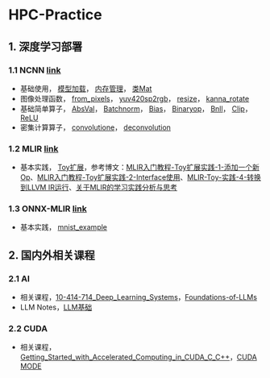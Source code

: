 # HPC-Practice

## 1. 深度学习部署

### 1.1 NCNN [link](https://github.com/Tencent/ncnn)
- 基础使用，
[模型加载](https://github.com/BillPengpeng/HPC-Practice/tree/master/deployment/ncnn/notes/NCNN源码分析01-ncnn模型加载.md)，
[内存管理](https://github.com/BillPengpeng/HPC-Practice/tree/master/deployment/ncnn/notes/NCNN源码分析02-CPU内存管理.md)，
[类Mat](https://github.com/BillPengpeng/HPC-Practice/tree/master/deployment/ncnn/notes/NCNN源码分析03-类Mat.md)
- 图像处理函数，
[from_pixels](https://github.com/BillPengpeng/HPC-Practice/tree/master/deployment/ncnn/notes/NCNN源码分析04-图像处理函数之from_pixels.md)，
[yuv420sp2rgb](https://github.com/BillPengpeng/HPC-Practice/tree/master/deployment/ncnn/notes/NCNN源码分析04-图像处理函数之yuv420sp2rgb.md)，
[resize](https://github.com/BillPengpeng/HPC-Practice/tree/master/deployment/ncnn/notes/NCNN源码分析04-图像处理函数之resize.md)，
[kanna_rotate](https://github.com/BillPengpeng/HPC-Practice/tree/master/deployment/ncnn/notes/NCNN源码分析04-图像处理函数之kanna_rotate.md)
- 基础简单算子，
[AbsVal](https://github.com/BillPengpeng/HPC-Practice/tree/master/deployment/ncnn/notes/NCNN源码分析05-激活函数之absval算子.md)，
[Batchnorm](https://github.com/BillPengpeng/HPC-Practice/tree/master/deployment/ncnn/notes/NCNN源码分析05-激活函数之bn算子.md)，
[Bias](https://github.com/BillPengpeng/HPC-Practice/tree/master/deployment/ncnn/notes/NCNN源码分析05-激活函数之bias算子.md)，
[Binaryop](https://github.com/BillPengpeng/HPC-Practice/tree/master/deployment/ncnn/notes/NCNN源码分析05-激活函数之binaryop算子.md)，
[Bnll](https://github.com/BillPengpeng/HPC-Practice/tree/master/deployment/ncnn/notes/NCNN源码分析05-激活函数之bnll算子.md)，
[Clip](https://github.com/BillPengpeng/HPC-Practice/tree/master/deployment/ncnn/notes/NCNN源码分析05-激活函数之clip算子.md)，
[ReLU](https://github.com/BillPengpeng/HPC-Practice/tree/master/deployment/ncnn/notes/NCNN源码分析05-激活函数之relu算子.md)
- 密集计算算子，
[convolutione](https://github.com/BillPengpeng/HPC-Practice/tree/master/deployment/ncnn/notes/NCNN源码分析06-convolution与convolutiondepthwise基础实现.md)，
[deconvolution](https://github.com/BillPengpeng/HPC-Practice/tree/master/deployment/ncnn/notes/NCNN源码分析06-deconvolution与deconvolutiondepthwise基础实现.md)

### 1.2 MLIR [link](https://mlir.llvm.org/getting_started/)

- 基本实践，
[Toy扩展](https://github.com/BillPengpeng/HPC-Practice/tree/master/deployment/ai-compiler/llvm-practice/toy/Ch6)，参考博文：[MLIR入门教程-Toy扩展实践-1-添加一个新Op](https://zhuanlan.zhihu.com/p/441237921)、[MLIR入门教程-Toy扩展实践-2-Interface使用](https://zhuanlan.zhihu.com/p/441471026?utm_id=0)、[MLIR-Toy-实践-4-转换到LLVM IR运行](https://zhuanlan.zhihu.com/p/447202920)、[关于MLIR的学习实践分析与思考](https://zhuanlan.zhihu.com/p/599281935)

### 1.3 ONNX-MLIR [link](https://github.com/onnx/onnx-mlir)

- 基本实践，
[mnist_example](https://github.com/BillPengpeng/HPC-Practice/tree/master/deployment/ai-compiler/onnx-mlir/mnist_example)

## 2. 国内外相关课程

### 2.1 AI 

- 相关课程，[10-414-714_Deep_Learning_Systems](https://dlsyscourse.org/)，[Foundations-of-LLMs](https://github.com/ZJU-LLMs/Foundations-of-LLMs)
- LLM Notes，[LLM基础](https://github.com/BillPengpeng/HPC-Practice/tree/master/course/AI/notes/LLM笔记01-LLM基础.md)

### 2.2 CUDA

- 相关课程，[Getting_Started_with_Accelerated_Computing_in_CUDA_C_C++](https://learn.nvidia.com/courses/course-detail?course_id=course-v1:DLI+C-AC-01+V1/)，[CUDA MODE](https://github.com/gpu-mode/lectures)



